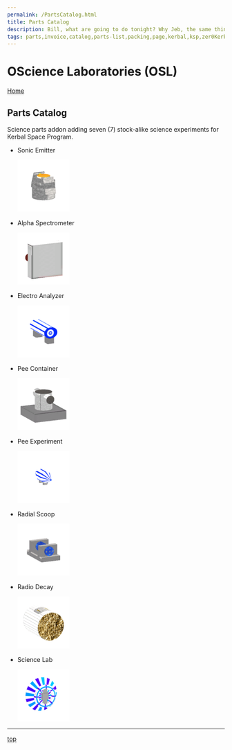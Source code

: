 ```yaml
---
permalink: /PartsCatalog.html
title: Parts Catalog
description: Bill, what are going to do tonight? Why Jeb, the same thing we do every night, Take over the world!
tags: parts,invoice,catalog,parts-list,packing,page,kerbal,ksp,zer0Kerbal,zedK
---
```


<!-- PartsCatalog.md v1.1.4.1
OScience Laboratories (OSL)
created: 01 Feb 2022
updated: 01 Oct 2022 -->

<script src="https://kit.fontawesome.com/0ea5493613.js" crossorigin="anonymous"></script>
<i class="fa-solid fa-explosion fa-beat-fade fa-3x" style="--fa-beat-fade-opacity: 0.1; --fa-beat-fade-scale: 1.25;color: #FF7E03" ></i>

# OScience Laboratories (OSL)

[Home](./index.md)

## Parts Catalog

Science parts addon adding seven (7) stock-alike science experiments for Kerbal Space Program.

* Sonic Emitter

  <img src="https://raw.githubusercontent.com/zer0Kerbal/OScienceLaboratories/master/docs/@thumbs/osl-alphaSpectrometer_icon.png" alt="Alphaspectrometer" width="25%" height="25%" />

* Alpha Spectrometer

  <img src="https://raw.githubusercontent.com/zer0Kerbal/OScienceLaboratories/master/docs/@thumbs/osl-electroAnalyzer_icon.png" alt="Electroanalyzer" width="25%" height="25%" />

* Electro Analyzer

  <img src="https://raw.githubusercontent.com/zer0Kerbal/OScienceLaboratories/master/docs/@thumbs/osl-peeContainer_icon.png" alt="Pee Container" width="25%" height="25%" />

* Pee Container

  <img src="https://raw.githubusercontent.com/zer0Kerbal/OScienceLaboratories/master/docs/@thumbs/osl-peeExperiment_icon.png" alt="Pee Experiment" width="25%" height="25%" />

* Pee Experiment

  <img src="https://raw.githubusercontent.com/zer0Kerbal/OScienceLaboratories/master/docs/@thumbs/osl-radialScoop_icon.png" alt="Radial Scoop" width="25%" height="25%" />

* Radial Scoop

  <img src="https://raw.githubusercontent.com/zer0Kerbal/OScienceLaboratories/master/docs/@thumbs/osl-radioDecay_icon.png" alt="Radiodecay" width="25%" height="25%" />

* Radio Decay

  <img src="https://raw.githubusercontent.com/zer0Kerbal/OScienceLaboratories/master/docs/@thumbs/osl-scienceLab_icon.png" alt="Science Lab" width="25%" height="25%" />

* Science Lab

  <img src="https://raw.githubusercontent.com/zer0Kerbal/OScienceLaboratories/master/docs/@thumbs/osl-sonicEmitter_icon.png" alt="Sonic Emitter" width="25%" height="25%" />

---

[top](#parts-catalog)

<!-- this file CC BY-ND 4.0 by zer0Kerbal -->